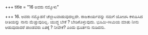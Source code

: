 +++
title = "16 ಅವರು ನಮ್ಮೊಳು"

+++
16. ಅವರು ನಮ್ಮೊಡನೆ ಚೆಲ್ಲಾಟವಾಡುವುದಲ್ಲದೇ. ರಾಜಕಾರ್ಯವನ್ನು ನಮಗೆ ಯೋಚಿಸಿ ಕಳುಹಿಸಿದ ರೀತಿಯನ್ನು ನಾನು ಮೆಚ್ಚುವುದಿಲ್ಲ. ಯುದ್ಧ ಬೇಕೆ ? ಬೇಡಿಕೊಳ್ಳುವುದು. ಭೂಮಿ-ಗೀಮಿಯ ಮಾತು ನೀನು ಆಡುವುದಾದರೆ ಪಾಂಡವರು ಏತಕ್ಕೆ ? ನೀವೇಕೆ? ಎಂದು ಧೂರ್ತನು ನುಡಿದನು.
